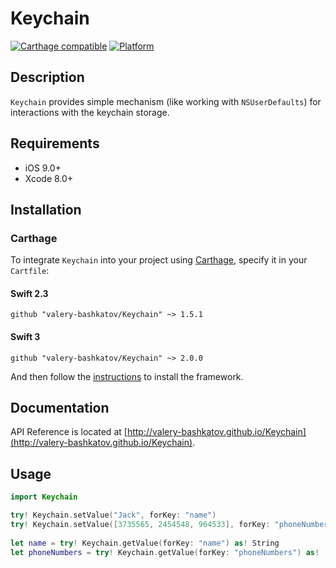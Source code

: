 # Keychain

[![Carthage compatible](https://img.shields.io/badge/Carthage-compatible-4BC51D.svg?style=flat)](https://github.com/Carthage/Carthage)
[![Platform](https://img.shields.io/badge/platform-ios-lightgrey.svg)]()

## Description
`Keychain` provides simple mechanism (like working with `NSUserDefaults`) for interactions with the keychain storage.

## Requirements
- iOS 9.0+
- Xcode 8.0+

## Installation
### Carthage

To integrate `Keychain` into your project using [Carthage](https://github.com/Carthage/Carthage), specify it in your `Cartfile`:

#### Swift 2.3
```
github "valery-bashkatov/Keychain" ~> 1.5.1
```

#### Swift 3
```
github "valery-bashkatov/Keychain" ~> 2.0.0
```

And then follow the [instructions](https://github.com/Carthage/Carthage#if-youre-building-for-ios-tvos-or-watchos) to install the framework.

## Documentation
API Reference is located at [http://valery-bashkatov.github.io/Keychain](http://valery-bashkatov.github.io/Keychain).

## Usage

```swift
import Keychain

try! Keychain.setValue("Jack", forKey: "name")
try! Keychain.setValue([3735565, 2454548, 964533], forKey: "phoneNumbers")
        
let name = try! Keychain.getValue(forKey: "name") as! String
let phoneNumbers = try! Keychain.getValue(forKey: "phoneNumbers") as! [Int]
```